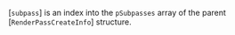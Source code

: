 [`subpass`] is an index into the `pSubpasses` array of the parent
[`RenderPassCreateInfo`] structure.